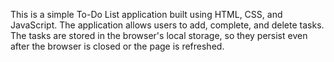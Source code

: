 This is a simple To-Do List application built using HTML, CSS, and JavaScript. The application allows users to add, complete, and delete tasks. The tasks are stored in the browser's local storage, so they persist even after the browser is closed or the page is refreshed.
